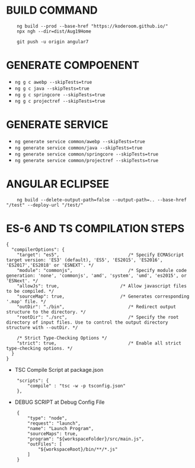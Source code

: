 # BUILD COMMAND

```
    ng build --prod --base-href "https://koderoom.github.io/"
    npx ngh --dir=dist/Aug19Home

    git push -u origin angular7
```

# GENERATE COMPOENENT
* `ng g c awebp --skipTests=true`
* `ng g c java --skipTests=true`
* `ng g c springcore --skipTests=true`
* `ng g c projectref --skipTests=true`


# GENERATE SERVICE
* `ng generate service common/awebp --skipTests=true`
* `ng generate service common/java --skipTests=true`
* `ng generate service common/springcore --skipTests=true`
* `ng generate service common/projectref --skipTests=true`


# ANGULAR ECLIPSEE
```
    ng build --delete-output-path=false --output-path=.. --base-href "/test" --deploy-url "/test/"
```


# ES-6 AND TS COMPILATION STEPS
```
{
  "compilerOptions": {
    "target": "es5",                          /* Specify ECMAScript target version: 'ES3' (default), 'ES5', 'ES2015', 'ES2016', 'ES2017','ES2018' or 'ESNEXT'. */
    "module": "commonjs",                     /* Specify module code generation: 'none', 'commonjs', 'amd', 'system', 'umd', 'es2015', or 'ESNext'. */
    "allowJs": true,                       /* Allow javascript files to be compiled. */
    "sourceMap": true,                     /* Generates corresponding '.map' file. */
    "outDir": "./bin",                        /* Redirect output structure to the directory. */
    "rootDir": "./src",                       /* Specify the root directory of input files. Use to control the output directory structure with --outDir. */

    /* Strict Type-Checking Options */
    "strict": true,                           /* Enable all strict type-checking options. */
  }
}    
```

* TSC Compile Script at package.json
```
    "scripts": {
        "compile" : "tsc -w -p tsconfig.json"
    },
```

* DEBUG SCRIPT at Debug Config File
```
    {
        "type": "node",
        "request": "launch",
        "name": "Launch Program",
        "sourceMaps": true,
        "program": "${workspaceFolder}/src/main.js",
        "outFiles": [
            "${workspaceRoot}/bin/**/*.js"
        ]
    }
```